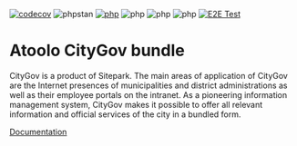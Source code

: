 [![codecov](https://codecov.io/gh/sitepark/atoolo-citygov-bundle/graph/badge.svg?token=hKftWsicHB)](https://codecov.io/gh/sitepark/atoolo-citygov-bundle)
![phpstan](https://img.shields.io/badge/PHPStan-level%209-brightgreen)
[![php](https://img.shields.io/badge/PHP-8.1-yellow)](## "is no longer checked automatically")
![php](https://img.shields.io/badge/PHP-8.2-blue)
![php](https://img.shields.io/badge/PHP-8.3-blue)
![php](https://img.shields.io/badge/PHP-8.4-blue)
[![E2E Test](https://github.com/sitepark/atoolo-e2e-test/actions/workflows/e2e-test.yml/badge.svg)](https://github.com/sitepark/atoolo-e2e-test/actions/workflows/e2e-test.yml)

# Atoolo CityGov bundle

CityGov is a product of Sitepark. The main areas of application of CityGov are the Internet presences of municipalities and district administrations as well as their employee portals on the intranet. As a pioneering information management system, CityGov makes it possible to offer all relevant information and official services of the city in a bundled form.

[Documentation](https://sitepark.github.io/atoolo-docs/develop/bundles/citygov/)
